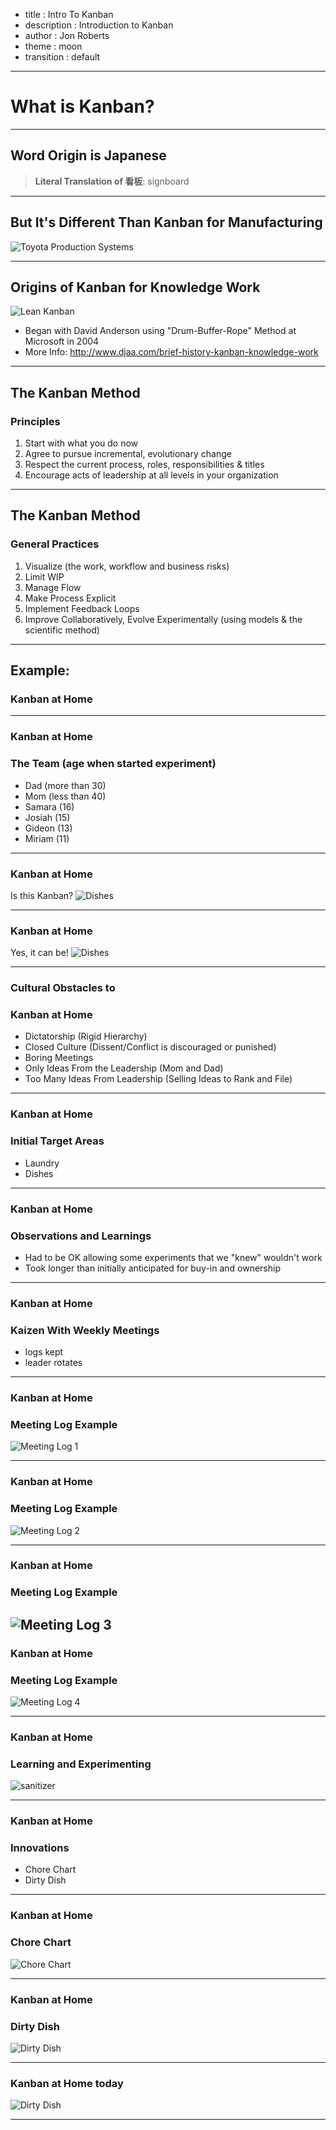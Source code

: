 - title : Intro To Kanban
- description : Introduction to Kanban
- author : Jon Roberts
- theme : moon
- transition : default

***

# What is Kanban?

***

## Word Origin is Japanese

> **Literal Translation of 看板**: signboard

***

## But It's Different Than Kanban for Manufacturing

![Toyota Production Systems](images/Kanban_Manufacturing.jpg)

***
## Origins of Kanban for Knowledge Work

![Lean Kanban](images/leankanban.png)

- Began with David Anderson using "Drum-Buffer-Rope" Method at Microsoft in 2004
- More Info: http://www.djaa.com/brief-history-kanban-knowledge-work

***

## The Kanban Method
### Principles

1. Start with what you do now
1. Agree to pursue incremental, evolutionary change
1. Respect the current process, roles, responsibilities & titles
1. Encourage acts of leadership at all levels in your organization

***

## The Kanban Method
### General Practices

1. Visualize (the work, workflow and business risks)
2. Limit WIP
3. Manage Flow
4. Make Process Explicit
5. Implement Feedback Loops
6. Improve Collaboratively, Evolve Experimentally (using models & the scientific method)

***

## Example:
### Kanban at Home

---

### Kanban at Home
### The Team (age when started experiment)

- Dad (more than 30)
- Mom (less than 40)
- Samara (16)
- Josiah (15)
- Gideon (13)
- Miriam (11)

---

### Kanban at Home
Is this Kanban?
![Dishes](images/kah/system.jpeg)

---
### Kanban at Home
Yes, it can be!
![Dishes](images/kah/system_visualize.jpeg)

---

### Cultural Obstacles to
### Kanban at Home
- Dictatorship (Rigid Hierarchy)
- Closed Culture (Dissent/Conflict is discouraged or punished)
- Boring Meetings
- Only Ideas From the Leadership (Mom and Dad)
- Too Many Ideas From Leadership (Selling Ideas to Rank and File)

---

### Kanban at Home
### Initial Target Areas
- Laundry
- Dishes

---

### Kanban at Home
### Observations and Learnings
- Had to be OK allowing some experiments that we "knew" wouldn't work
- Took longer than initially anticipated for buy-in and ownership

---

### Kanban at Home
### Kaizen With Weekly Meetings
- logs kept
- leader rotates

---

### Kanban at Home
### Meeting Log Example
![Meeting Log 1](images/kah/log1.jpg)

---

### Kanban at Home
### Meeting Log Example
![Meeting Log 2](images/kah/log2.jpeg)

---

### Kanban at Home
### Meeting Log Example
![Meeting Log 3](images/kah/log3.jpeg)
---


### Kanban at Home
### Meeting Log Example
![Meeting Log 4](images/kah/log4.jpeg)

---

### Kanban at Home
### Learning and Experimenting
![sanitizer](images/kah/sanitizer_2.jpeg)

---

### Kanban at Home
### Innovations
- Chore Chart
- Dirty Dish

---

### Kanban at Home
### Chore Chart
![Chore Chart](images/kah/chore_chart.jpeg)

---

### Kanban at Home
### Dirty Dish
![Dirty Dish](images/kah/dirty_dish.jpeg)

---

### Kanban at Home today
![Dirty Dish](images/kah/kanban_today.jpeg)

***
